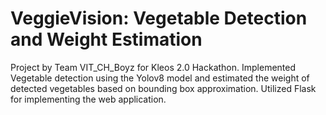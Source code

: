 # VeggieVision: Vegetable Detection and Weight Estimation
 
 Project by Team VIT_CH_Boyz for Kleos 2.0 Hackathon. Implemented Vegetable detection using the Yolov8 model and estimated the weight of detected vegetables based on bounding box approximation. Utilized Flask for implementing the web application.

